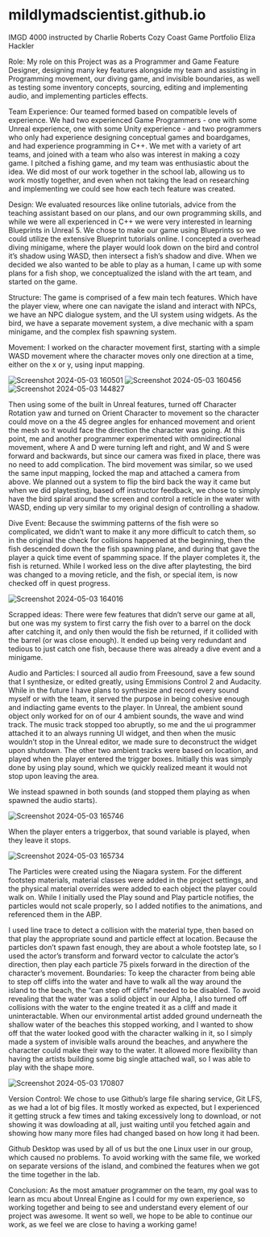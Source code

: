 # mildlymadscientist.github.io

IMGD 4000 instructed by Charlie Roberts
Cozy Coast Game Portfolio
Eliza Hackler

Role: My role on this Project was as a Programmer and Game Feature Designer, designing many key features alongside my team and assisting in Programming movement, our diving game, and invisible boundaries, as well as testing some inventory concepts, sourcing, editing and implementing audio, and implementing particles effects. 

Team Experience: Our teamed formed based on compatible levels of experience. We had two experienced Game Programmers - one with some Unreal experience, one with some Unity experience -  and two programmers who only had experience designing conceptual games and boardgames, and had experience programming in C++. We met with a variety of art teams, and joined with a team who also was interest in making a cozy game. I pitched a fishing game, and my team was enthusiastic about the idea. We did most of our work together in the school lab, allowing us to work mostly together, and even when not taking the lead on researching and implementing we could see how each tech feature was created. 

Design: We evaluated resources like online tutorials, advice from the teaching assistant based on our plans, and our own programming skills, and while we were all experienced in C++ we were very interested in learning Blueprints in Unreal 5. We chose to make our game using Blueprints so we could utilize the extensive Blueprint tutorials online. 
I concepted a overhead diving minigame, where the player would look down on the bird and control it’s shadow using WASD, then intersect a fish’s shadow and dive. When we decided we also wanted to be able to play as a human, I came up with some plans for a fish shop, we conceptualized the island with the art team, and started on the game. 

Structure: The game is comprised of a few main tech features. Which have the player view, where one can navigate the island and interact with NPCs, we have an NPC dialogue system, and the UI system using widgets. As the bird, we have a separate movement system, a dive mechanic with a spam minigame, and the complex fish spawning system. 

Movement: I worked on the character movement first, starting with a simple WASD movement where the character moves only one direction at a time, either on the x or y, using input mapping. 


![Screenshot 2024-05-03 160501](https://github.com/mildlymadscientist/mildlymadscientist.github.io/assets/117318083/26fd9945-b587-42a5-acb6-d4d9a4da0730)
![Screenshot 2024-05-03 160456](https://github.com/mildlymadscientist/mildlymadscientist.github.io/assets/117318083/69262f8c-3602-477f-86d7-b5956d3d3b1e)
![Screenshot 2024-05-03 144827](https://github.com/mildlymadscientist/mildlymadscientist.github.io/assets/117318083/1116065b-100b-400b-9fc3-a3d8e272bbf8)




Then using some of the built in Unreal features, turned off Character Rotation yaw and turned on Orient Character to movement so the character could move on a the 45 degree angles for enhanced movement and orient the mesh so it would face the direction the character was going. At this point, me and another programmer experimented with omnidirectional movement, where A and D were turning left and right, and W and S were forward and backwards, but since our camera was fixed in place, there was no need to add complication. 
The bird movement was similar, so we used the same input mapping, locked the map and attached a camera from above. We planned out a system to flip the bird back the way it came but when we did playtesting, based off instructor feedback, we chose to simply have the bird spiral around the screen and control a reticle in the water with WASD, ending up very similar to my original design of controlling a shadow. 

Dive Event: Because the swimming patterns of the fish were so complicated, we didn’t want to make it any more difficult to catch them, so in the original the check for collisions happened at the beginning, then the fish descended down the the fish spawning plane, and during that gave the player a quick time event of spamming space. If the player completes it, the fish is returned. While I worked less on the dive after playtesting, the bird was changed to a moving reticle, and the fish, or special item, is now checked off in quest progress. 

 ![Screenshot 2024-05-03 164016](https://github.com/mildlymadscientist/mildlymadscientist.github.io/assets/117318083/d345c27e-d570-4c6a-a53f-d778193bc9f5)


Scrapped ideas: There were few features that didn’t serve our game at all, but one was my  system to first carry the fish over to a barrel on the dock after catching it, and only then would the fish be returned, if it collided with the barrel (or was close enough). It ended up being very redundant and tedious to just catch one fish, because there was already a dive event and a minigame. 

Audio and Particles: I sourced all audio from Freesound, save a few sound that I synthesize, or edited greatly, using Emmisions Control 2 and Audacity. While in the future I have plans to synthesize and record every sound myself or with the team, it served the purpose in being cohesive enough and indiacting game events to the player. In Unreal, the ambient sound object only worked for on of our 4 ambient sounds, the wave and wind track. The music track stopped too abruptly, so me and the ui programmer attached it to an always running UI widget, and then when the music wouldn’t stop in the Unreal editor, we made sure to deconstruct the widget upon shutdown. The other two ambient tracks were based on location, and played when the player entered the trigger boxes. Initially this was simply done by using play sound, which we quickly realized meant it would not stop upon leaving the area. 

We instead spawned in both sounds (and stopped them playing as when spawned the audio starts). 

![Screenshot 2024-05-03 165746](https://github.com/mildlymadscientist/mildlymadscientist.github.io/assets/117318083/febe9a25-4a06-469b-8d7e-6cc5299624ef)

 
When the player enters a triggerbox, that sound variable is played, when they leave it stops. 

![Screenshot 2024-05-03 165734](https://github.com/mildlymadscientist/mildlymadscientist.github.io/assets/117318083/ebcb9813-c2d5-49e4-94f9-473643fd421b)

 
The Particles were created using the Niagara system. For the different footstep materials, material classes were added in the project settings, and the physical material overrides were added to each object the player could walk on. While I initially used the Play sound and Play particle notifies, the particles would not scale properly, so I added notifies to the animations, and referenced them in the ABP. 
 
I used line trace to detect a collision with the material type, then based on that play the appropriate sound and particle effect at location. Because the particles don’t spawn fast enough, they are about a whole footstep late, so I used the actor’s transform and forward vector to calculate the actor’s direction, then play each particle 75 pixels forward in the direction of the character’s movement. 
Boundaries: To keep the character from being able to step off cliffs into the water and have to walk all the way around the island to the beach, the “can step off cliffs” needed to be disabled. To avoid revealing that the water was a solid object in our Alpha, I also turned off collisions with the water to the engine treated it as a cliff and made it uninteractable. When our environmental artist added ground underneath the shallow water of the beaches this stopped working, and I wanted to show off that the water looked good with the character walking in it, so I simply made a system of invisible walls around the beaches, and anywhere the character could make their way to the water. It allowed more flexibility than having the artists building some big single attached wall, so I was able to play with the shape more. 

![Screenshot 2024-05-03 170807](https://github.com/mildlymadscientist/mildlymadscientist.github.io/assets/117318083/f8d35196-b44a-4eeb-9e56-a0529eb7bf62)


Version Control: We chose to use Github’s large file sharing service, Git LFS, as we had a lot of big files. It mostly worked as expected, but I experienced it getting struck a few times and taking excessively long to download, or not showing it was dowloading at all, just waiting until you fetched again and showing how many more files had changed based on how long it had been. 

Github Desktop was used by all of us but the one Linux user in our group, which caused no problems. To avoid working with the same file, we worked on separate versions of the island, and combined the features when we got the time together in the lab. 

Conclusion: As the most amatuer programmer on the team, my goal was to learn as mcu about Unreal Engine as I could for my own experience, so working together and being to see and understand every element of our project was awesome. It went so well, we hope to be able to continue our work, as we feel we are close to having a working game!
